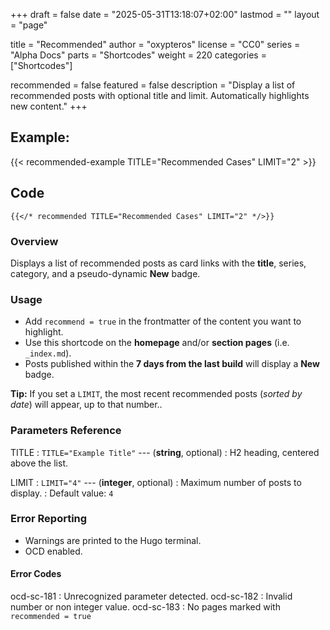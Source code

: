 +++
draft = false
date = "2025-05-31T13:18:07+02:00"
lastmod = ""
layout = "page"

title = "Recommended"
author = "oxypteros"
license = "CC0"
series = "Alpha Docs"
  parts = "Shortcodes"
  weight = 220
categories = ["Shortcodes"]

recommended = false
featured = false
description = "Display a list of recommended posts with optional title and limit. Automatically highlights new content."
+++
## Example: 
{{< recommended-example TITLE="Recommended Cases" LIMIT="2" >}}
## Code
``` go-html-template
{{</* recommended TITLE="Recommended Cases" LIMIT="2" */>}} 

```

### Overview
Displays a list of recommended posts as card links with the **title**, series, category, and a pseudo-dynamic **New** badge.

### Usage
- Add `recommend = true` in the frontmatter of the content you want to highlight.
- Use this shortcode on the **homepage** and/or **section pages** (i.e. `_index.md`).
- Posts published within the **7 days from the last build** will display a **New** badge.

**Tip:**  If you set a `LIMIT`, the most recent recommended posts (*sorted by date*) will appear, up to that number..


### Parameters Reference
TITLE
: `TITLE="Example Title"` --- (**string**, optional) 
: H2 heading, centered above the list.

LIMIT
: `LIMIT="4"` --- (**integer**, optional)
: Maximum number of posts to display.
: Default value: `4`

### Error Reporting
- Warnings are printed to the Hugo terminal.
- OCD enabled.

#### Error Codes
ocd-sc-181
: Unrecognized parameter detected.
ocd-sc-182
: Invalid number or non integer value.
ocd-sc-183
: No pages marked with `recommended = true`
